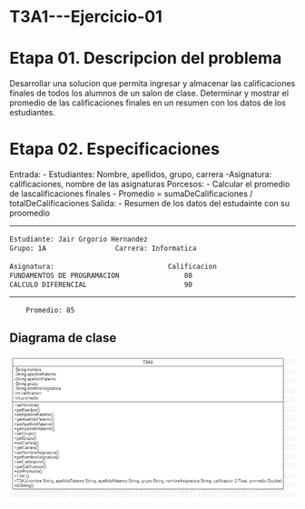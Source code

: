 # T3A1---Ejercicio-01

# Etapa 01. Descripcion del problema
Desarrollar una solucion que permita ingresar y almacenar las calificaciones finales de todos los alumnos de un salon de clase. Determinar y mostrar el promedio de las calificaciones finales en un resumen con los datos de los estudiantes.

# Etapa 02. Especificaciones 
Entrada:
        - Estudiantes: Nombre, apellidos, grupo, carrera
        -Asignatura: calificaciones, nombre de las asignaturas
Porcesos:
        - Calcular el promedio de lascalificaciones finales
        - Promedio = sumaDeCalificaciones / totalDeCalificaciones
Salida: 
        - Resumen de los datos del estudainte con su proomedio 
        
        
--------------------------------------------------------------------------------------------------------------------------------------------------------------------
    Estudiante: Jair Grgorio Hernandez
    Grupo: 1A                 Carrera: Informatica
    
    Asignatura:                            Calificacion
    FUNDAMENTOS DE PROGRAMACION                80
    CALCULO DIFERENCIAL                        90
------------------------------------------------------------------------------------------------------------------------------------------------------------------

        Promedio: 85

## Diagrama de clase
![alt text](https://github.com/Yayusky/T3A1---Ejercicio-01/blob/main/T3A1.png?raw=true)

